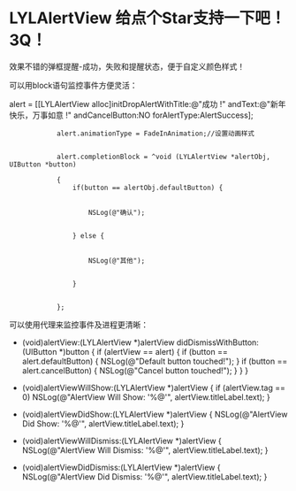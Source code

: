 # LYLAlertView 给点个Star支持一下吧！3Q！
效果不错的弹框提醒-成功，失败和提醒状态，便于自定义颜色样式！


可以用block语句监控事件方便灵活：

alert = [[LYLAlertView alloc]initDropAlertWithTitle:@"成功 !" andText:@"新年快乐，万事如意 !" andCancelButton:NO forAlertType:AlertSuccess];
                
                
                alert.animationType = FadeInAnimation;//设置动画样式
                
                
                alert.completionBlock = ^void (LYLAlertView *alertObj, UIButton *button)
                
                {
                    if(button == alertObj.defaultButton) {
                    
                
                        NSLog(@"确认");
                        
                        
                    } else {
                    
                    
                        NSLog(@"其他");
                        
                        
                    }
                    
                    
                };
                                
可以使用代理来监控事件及进程更清晰：

- (void)alertView:(LYLAlertView *)alertView didDismissWithButton:(UIButton *)button {
    if (alertView == alert) {
        if (button == alert.defaultButton) {
            NSLog(@"Default button touched!");
        }
        if (button == alert.cancelButton) {
            NSLog(@"Cancel button touched!");
        }
    }
}
- (void)alertViewWillShow:(LYLAlertView *)alertView {
    if (alertView.tag == 0)
        NSLog(@"AlertView Will Show: '%@'", alertView.titleLabel.text);
}

- (void)alertViewDidShow:(LYLAlertView *)alertView {
    NSLog(@"AlertView Did Show: '%@'", alertView.titleLabel.text);
}

- (void)alertViewWillDismiss:(LYLAlertView *)alertView {
    NSLog(@"AlertView Will Dismiss: '%@'", alertView.titleLabel.text);
}

- (void)alertViewDidDismiss:(LYLAlertView *)alertView {
    NSLog(@"AlertView Did Dismiss: '%@'", alertView.titleLabel.text);
}
